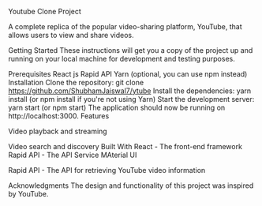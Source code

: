 Youtube Clone Project

A complete replica of the popular video-sharing platform, YouTube, that allows users to view and share videos.

Getting Started
These instructions will get you a copy of the project up and running on your local machine for development and testing purposes.

Prerequisites
React js
Rapid API
Yarn (optional, you can use npm instead)
Installation
Clone the repository: git clone https://github.com/ShubhamJaiswal7/ytube
Install the dependencies: yarn install (or npm install if you're not using Yarn)
Start the development server: yarn start (or npm start)
The application should now be running on http://localhost:3000.
Features


Video playback and streaming

Video search and discovery
Built With
React - The front-end framework
Rapid API - The API Service
MAterial UI


Rapid API - The API for retrieving YouTube video information


Acknowledgments
The design and functionality of this project was inspired by YouTube.
